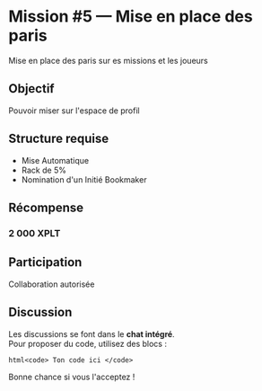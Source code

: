 <!--
{
  "id": "5_[Mission]_[Paris]",
  "secteur": "devellopement",
  "xplt": 2000,
  "statut": "ouverte"
}
-->

# Mission #5 — Mise en place des paris
Mise en place des paris sur es missions et les joueurs

## Objectif
Pouvoir miser sur l'espace de profil

## Structure requise
- Mise Automatique
- Rack de 5%
- Nomination d'un Initié Bookmaker

## Récompense

### 2 000 XPLT

## Participation
Collaboration autorisée

## Discussion
Les discussions se font dans le **chat intégré**.  
Pour proposer du code, utilisez des blocs :

```html<code> Ton code ici </code>```

Bonne chance si vous l'acceptez !
